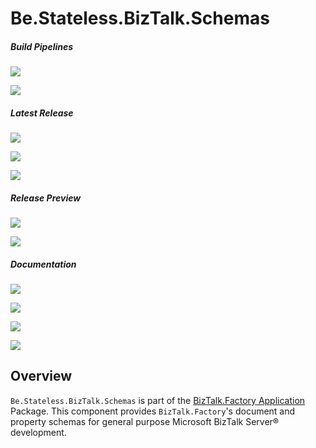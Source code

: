 ﻿# Be.Stateless.BizTalk.Schemas

##### Build Pipelines

[![][pipeline.mr.badge]][pipeline.mr]

[![][pipeline.ci.badge]][pipeline.ci]

##### Latest Release

[![][nuget.badge]][nuget]

[![][nuget.unit.badge]][nuget.unit]

[![][release.badge]][release]

##### Release Preview

[![][nuget.preview.badge]][nuget.preview]

[![][nuget.unit.preview.badge]][nuget.unit.preview]

##### Documentation

[![][doc.main.badge]][doc.main]

[![][doc.this.badge]][doc.this]

[![][help.badge]][help]

[![][help.unit.badge]][help.unit]

## Overview

`Be.Stateless.BizTalk.Schemas` is part of the [BizTalk.Factory Application][biztalk.factory.application] Package. This component provides `BizTalk.Factory`'s document and property schemas for general purpose Microsoft BizTalk Server® development.

<!-- badges -->

[doc.main.badge]: https://img.shields.io/static/v1?label=BizTalk.Factory%20SDK&message=User's%20Guide&color=8CA1AF&logo=readthedocs
[doc.main]: https://www.stateless.be/ "BizTalk.Factory SDK User's Guide"
[doc.this.badge]: https://img.shields.io/static/v1?label=Be.Stateless.BizTalk.Schemas&message=User's%20Guide&color=8CA1AF&logo=readthedocs
[doc.this]: https://www.stateless.be/BizTalk/Schemas "Be.Stateless.BizTalk.Schemas User's Guide"
[github.badge]: https://img.shields.io/static/v1?label=Repository&message=Be.Stateless.BizTalk.Schemas&logo=github
[github]: https://github.com/icraftsoftware/Be.Stateless.BizTalk.Schemas "Be.Stateless.BizTalk.Schemas GitHub Repository"
[help.badge]: https://img.shields.io/static/v1?label=Be.Stateless.BizTalk.Schemas&message=Developer%20Help&color=8CA1AF&logo=microsoftacademic
[help]: https://github.com/icraftsoftware/biztalk.factory.github.io/blob/master/Help/BizTalk/Schemas/README.md "Be.Stateless.BizTalk.Schemas Developer Help"
[help.unit.badge]: https://img.shields.io/static/v1?label=Be.Stateless.BizTalk.Schema.Unit&message=Developer%20Help&color=8CA1AF&logo=microsoftacademic
[help.unit]: https://github.com/icraftsoftware/biztalk.factory.github.io/blob/master/Help/BizTalk/Schema/Unit/README.md "Be.Stateless.BizTalk.Schema.Unit Developer Help"
[nuget.badge]: https://img.shields.io/nuget/v/Be.Stateless.BizTalk.Schemas.svg?label=Be.Stateless.BizTalk.Schemas&style=flat&logo=nuget
[nuget]: https://www.nuget.org/packages/Be.Stateless.BizTalk.Schemas "Be.Stateless.BizTalk.Schemas NuGet Package"
[nuget.preview.badge]: https://badge-factory.azurewebsites.net/package/icraftsoftware/be.stateless/BizTalk.Factory.Preview/Be.Stateless.BizTalk.Schemas?logo=nuget
[nuget.preview]: https://dev.azure.com/icraftsoftware/be.stateless/_packaging?_a=package&feed=BizTalk.Factory.Preview&package=Be.Stateless.BizTalk.Schemas&protocolType=NuGet "Be.Stateless.BizTalk.Schemas Preview NuGet Package"
[nuget.unit.badge]: https://img.shields.io/nuget/v/Be.Stateless.BizTalk.Schema.Unit.svg?label=Be.Stateless.BizTalk.Schema.Unit&style=flat&logo=nuget
[nuget.unit]: https://www.nuget.org/packages/Be.Stateless.BizTalk.Schema.Unit "Be.Stateless.BizTalk.Schema.Unit NuGet Package"
[nuget.unit.preview.badge]: https://badge-factory.azurewebsites.net/package/icraftsoftware/be.stateless/BizTalk.Factory.Preview/Be.Stateless.BizTalk.Schema.Unit?logo=nuget
[nuget.unit.preview]: https://dev.azure.com/icraftsoftware/be.stateless/_packaging?_a=package&feed=BizTalk.Factory.Preview&package=Be.Stateless.BizTalk.Schema.Unit&protocolType=NuGet "Be.Stateless.BizTalk.Schema.Unit Preview NuGet Package"
[pipeline.ci.badge]: https://dev.azure.com/icraftsoftware/be.stateless/_apis/build/status/Be.Stateless.BizTalk.Schemas%20Continuous%20Integration?branchName=master&label=Continuous%20Integration%20Build
[pipeline.ci]: https://dev.azure.com/icraftsoftware/be.stateless/_build/latest?definitionId=71&branchName=master "Be.Stateless.BizTalk.Schemas Continuous Integration Build Pipeline"
[pipeline.mr.badge]: https://dev.azure.com/icraftsoftware/be.stateless/_apis/build/status/Be.Stateless.BizTalk.Schemas%20Manual%20Release?branchName=master&label=Manual%20Release%20Build
[pipeline.mr]: https://dev.azure.com/icraftsoftware/be.stateless/_build/latest?definitionId=72&branchName=master "Be.Stateless.BizTalk.Schemas Manual Release Build Pipeline"
[release.badge]: https://img.shields.io/github/v/release/icraftsoftware/Be.Stateless.BizTalk.Schemas?label=Release&logo=github
[release]: https://github.com/icraftsoftware/Be.Stateless.BizTalk.Schemas/releases/latest "Be.Stateless.BizTalk.Schemas Release"

<!-- links -->

[biztalk.factory.application]: https://www.stateless.be/BizTalk/Factory/Application "BizTalk.Factory Application User's Guide"
